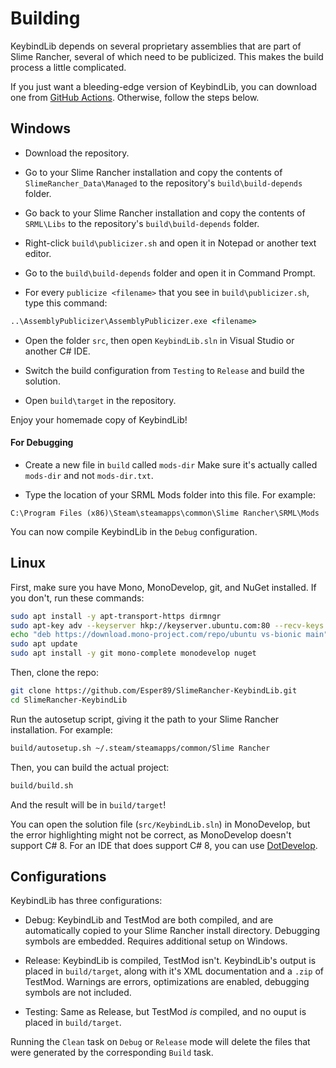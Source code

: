 ﻿# Building

KeybindLib depends on several proprietary assemblies that are part of Slime Rancher, several of which need to be publicized. This makes the build process a little complicated.

If you just want a bleeding-edge version of KeybindLib, you can download one from [GitHub Actions](https://github.com/Esper89/SlimeRancher-KeybindLib/actions). Otherwise, follow the steps below.

## Windows

 - Download the repository.

 - Go to your Slime Rancher installation and copy the contents of `SlimeRancher_Data\Managed` to the repository's `build\build-depends` folder.

 - Go back to your Slime Rancher installation and copy the contents of `SRML\Libs` to the repository's `build\build-depends` folder.

 - Right-click `build\publicizer.sh` and open it in Notepad or another text editor.

 - Go to the `build\build-depends` folder and open it in Command Prompt.

 - For every `publicize <filename>` that you see in `build\publicizer.sh`, type this command:
```cmd
..\AssemblyPublicizer\AssemblyPublicizer.exe <filename>
```

 - Open the folder `src`, then open `KeybindLib.sln` in Visual Studio or another C# IDE.

 - Switch the build configuration from `Testing` to `Release` and build the solution.

 - Open `build\target` in the repository.

 Enjoy your homemade copy of KeybindLib!

 #### For Debugging

 - Create a new file in `build` called `mods-dir` Make sure it's actually called `mods-dir` and not `mods-dir.txt`.

 - Type the location of your SRML Mods folder into this file. For example:
 ```
 C:\Program Files (x86)\Steam\steamapps\common\Slime Rancher\SRML\Mods
 ```

You can now compile KeybindLib in the `Debug` configuration.

## Linux

First, make sure you have Mono, MonoDevelop, git, and NuGet installed. If you don't, run these commands:
```sh
sudo apt install -y apt-transport-https dirmngr
sudo apt-key adv --keyserver hkp://keyserver.ubuntu.com:80 --recv-keys 3FA7E0328081BFF6A14DA29AA6A19B38D3D831EF
echo "deb https://download.mono-project.com/repo/ubuntu vs-bionic main" | sudo tee /etc/apt/sources.list.d/mono-official-vs.list
sudo apt update
sudo apt install -y git mono-complete monodevelop nuget
```

Then, clone the repo:
```sh
git clone https://github.com/Esper89/SlimeRancher-KeybindLib.git
cd SlimeRancher-KeybindLib
```

Run the autosetup script, giving it the path to your Slime Rancher installation. For example:
```sh
build/autosetup.sh ~/.steam/steamapps/common/Slime Rancher
```

Then, you can build the actual project:
```sh
build/build.sh
```

And the result will be in `build/target`!

You can open the solution file (`src/KeybindLib.sln`) in MonoDevelop, but the error highlighting might not be correct, as MonoDevelop doesn't support C# 8. For an IDE that does support C# 8, you can use [DotDevelop](https://github.com/dotdevelop/dotdevelop).

## Configurations

KeybindLib has three configurations:

 - Debug: KeybindLib and TestMod are both compiled, and are automatically copied to your Slime Rancher install directory. Debugging symbols are embedded. Requires additional setup on Windows.
 
 - Release: KeybindLib is compiled, TestMod isn't. KeybindLib's output is placed in `build/target`, along with it's XML documentation and a `.zip` of TestMod. Warnings are errors, optimizations are enabled, debugging symbols are not included.

 - Testing: Same as Release, but TestMod *is* compiled, and no ouput is placed in `build/target`.

 Running the `Clean` task on `Debug` or `Release` mode will delete the files that were generated by the corresponding `Build` task.

